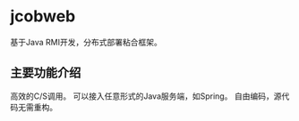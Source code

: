 jcobweb
=======

基于Java RMI开发，分布式部署粘合框架。

主要功能介绍
-----
高效的C/S调用。
可以接入任意形式的Java服务端，如Spring。
自由编码，源代码无需重构。
